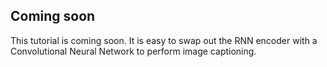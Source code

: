 ## Coming soon

This tutorial is coming soon. It is easy to swap out the RNN encoder with a Convolutional Neural Network to perform image captioning.